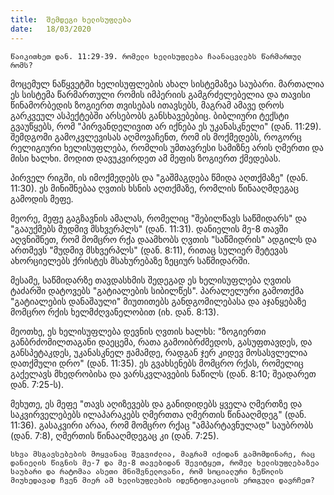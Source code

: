 ```yaml
---
title:  შემდეგი ხელისუფლება
date:   18/03/2020
---
```


`წაიკითხეთ დან. 11:29-39. რომელი ხელისუფლება ჩაანაცვლებს წარმართულ რომს?`

მოცემულ ნაწყვეტში ხელისუფლების ახალ სისტემაზეა საუბარი. მართალია ეს სისტემა წარმართული რომის იმპერიის გამგრძელებელია და თავისი წინამორბედის ზოგიერთ თვისებას ითავსებს, მაგრამ ამავე დროს გარკვეულ ასპექტებში არსებობს განსხავებებიც. ბიბლიური ტექსტი გვაუწყებს, რომ "პირვანდელივით არ იქნება ეს უკანასკნელი" (დან. 11:29). შემდგომი გამოკვლევისას აღმოვაჩენთ, რომ ის მოქმედებს, როგორც რელიგიური ხელისუფლება, რომლის უმთავრესი სამიზნე არის ღმერთი და მისი ხალხი. მოდით დავუკვირდეთ ამ მეფის ზოგიერთ ქმედებას.

პირველ რიგში, ის იმოქმედებს და "გაშმაგდება წმიდა აღთქმაზე" (დან. 11:30). ეს მინიშნებაა ღვთის ხსნის აღთქმაზე, რომლის წინააღმდეგაც გამოდის მეფე.

მეორე, მეფე გაგზავნის ამალას, რომელიც "შებილწავს საწმიდარს" და "გააუქმებს მუდმივ მსხვერპლს" (დან. 11:31). დანიელის მე-8 თავში აღვნიშნეთ, რომ მომცრო რქა დაამხობს ღვთის "საწმიდრის" ადგილს და ართმევს "მუდმივ მსხვერპლს" (დან. 8:11), რითაც სულიერ შეტევას ახორციელებს ქრისტეს მსახურებაზე ზეციურ საწმიდარში.

მესამე, საწმიდარზე თავდასხმის შედეგად ეს ხელისუფლება ღვთის ტაძარში დატოვებს "გატიალების სიბილწეს". პარალელური გამოთქმა "გატიალების დანაშაული" მიუთითებს განდგომილებასა და აჯანყებაზე მომცრო რქის ხელმძღვანელობით (იხ. დან. 8:13).

მეოთხე, ეს ხელისუფლება დევნის ღვთის ხალხს: "ზოგიერთი განბრძომილთაგანი დაეცემა, რათა გამოიბრძმედოს, გასუფთავდეს, და განსპეტაკდეს, უკანასკნელ ჟამამდე, რადგან ჯერ კიდევ მოსასვლელია დათქმული დრო" (დან. 11:35). ეს გვახსენებს მომცრო რქას, რომელიც გაქელავს მხედრობისა და ვარსკვლავების ნაწილს (დან. 8:10; შეადარეთ დან. 7:25-ს).

მეხუთე, ეს მეფე "თავს აღიზევებს და განიდიდებს ყველა ღმერთზე და საკვირველებებს ილაპარაკებს ღმერთთა ღმერთის წინააღმდეგ" (დან. 11:36). გასაკვირი არაა, რომ მომცრო რქაც "ამპარტავნულად" საუბრობს (დან. 7:8), ღმერთის წინააღმდეგაც კი (დან. 7:25).

`სხვა მსგავსებების მოყვანაც შეგვიძლია, მაგრამ იქიდან გამომდინარე, რაც დანიელის წიგნის მე-7 და მე-8 თავებიდან შევიტყეთ, რომელ ხელისუფლებაზეა საუბარი და რატომაა ასეთი მნიშვნელოვანი, რომ სოციალური ზეწოლის მიუხედავად ჩვენ მიერ ამ ხელისუფლების იდენტიფიკაციის ერთგული დავრჩეთ?`
